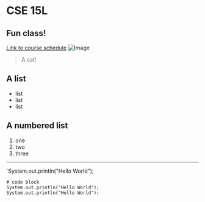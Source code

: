 # CSE 15L
## Fun class!
[Link to course schedule](https://sites.google.com/eng.ucsd.edu/cse-15l-spring-2022/schedule?authuser=0)
![Image](https://wallup.net/wp-content/uploads/2016/03/12/303903-nature-cat.jpg)
> A cat!
## A list
* list
* list
* list

## A numbered list
1. one
2. two
3. three


---

`System.out.println("Hello World");

```
# code block
System.out.println("Hello World");
System.out.println("Hello World");
```



